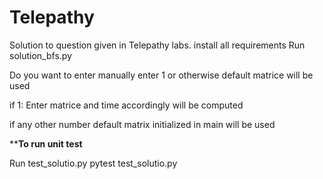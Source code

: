 # Telepathy

Solution to question given in Telepathy labs.
install all requirements
Run solution_bfs.py

Do you want to enter manually enter 1 or otherwise default matrice will be used

if 1:
Enter matrice and time accordingly will be computed


if any other number
default matrix initialized in main will be used


**************To run unit test************



Run test_solutio.py
pytest test_solutio.py
